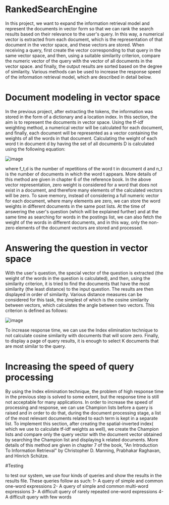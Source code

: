 # RankedSearchEngine

In this project, we want to expand the information retrieval model and represent the documents in vector form so that we can rank the search results based on their relevance to the user's query. In this way, a numerical vector is extracted from each document, which is the representation of that document in the vector space, and these vectors are stored. When receiving a query, first create the vector corresponding to that query in the same vector space, and then, using a suitable similarity criterion, compare the numeric vector of the query with the vector of all documents in the vector space.
and finally, the output results are sorted based on the degree of similarity. Various methods can be used to increase the response speed of the information retrieval model, which are described in detail below.

# Document modeling in vector space
In the previous project, after extracting the tokens, the information was stored in the form of a dictionary and a location index.
In this section, the aim is to represent the documents in vector space. Using the tf-idf weighting method, 
a numerical vector will be calculated for each document, and finally, each document will be represented as a vector 
containing the weights of all the words in that document. Calculating the weight of each word t in document d by having 
the set of all documents D is calculated using the following equation:

![image](https://github.com/MahdiTheGreat/RankedSearchEngine/assets/47212121/af39be8b-3a44-4dd7-a41c-cb2bf34ad54e)


where f_t,d is the number of repetitions of the word t in document d and n_t is the number of documents in which the word t appears. More details of this method are given in chapter 6 of the reference book. In the above vector representation, zero weight is considered for a word that does not exist in a document, and therefore many elements of the calculated vectors will be zero. To save memory, instead of considering a full numeric vector for each document, where many elements are zero, we can store the word weights in different documents in the same post lists. At the time of answering the user's question (which will be explained further) and at the same time as searching for words in the postings list, we can also fetch the weight of the words in different documents, and in this way, only the non-zero elements of the document vectors are stored and processed.

# Answering the question in vector space
With the user's question, the special vector of the question is extracted (the weight of the words in the question is calculated), and then, using the similarity criterion, it is tried to find the documents that have the most similarity (the least distance) to the input question. The results are then displayed in order of similarity. Various distance measures can be considered for this task, the simplest of which is the cosine similarity between vectors, which calculates the angle between two vectors. This criterion is defined as follows:

![image](https://github.com/MahdiTheGreat/RankedSearchEngine/assets/47212121/06acfe6f-7f2a-4fe3-92a3-e2236b4300d2)

To increase response time, we can use the Index elimination technique to not calculate cosine similarity with documents that will score zero. Finally, to display a page of query results, it is enough to select K documents that are most similar to the query.

# Increasing the speed of query processing

By using the Index elimination technique, the problem of high response time in the previous step is solved to some extent, but the response time is still not acceptable for many applications. In order to increase the speed of processing and response, we can use Champion lists before a query is raised and in order to do that, during the document processing stage, a list of the most relevant documents related to each term is kept in a separate list. To implement this section, after creating the spatial-inverted index( which we use to calculate tf-idf weights as well), we create the Champion lists and compare only the query vector with the document vector obtained by searching the Champion list and displaying k related documents. More details of this method are given in chapter 7 of the book, "An Introduction To Information Retrieval" by Christopher D. Manning, Prabhakar Raghavan, and Hinrich Schütze.

#Testing 

to test our system, we use four kinds of queries and show the results in the results file. These queries follow as such:
1- A query of simple and common one-word expressions
2- A query of simple and common multi-word expressions
3- A difficult query of rarely repeated one-word expressions
4- A difficult query with few words





